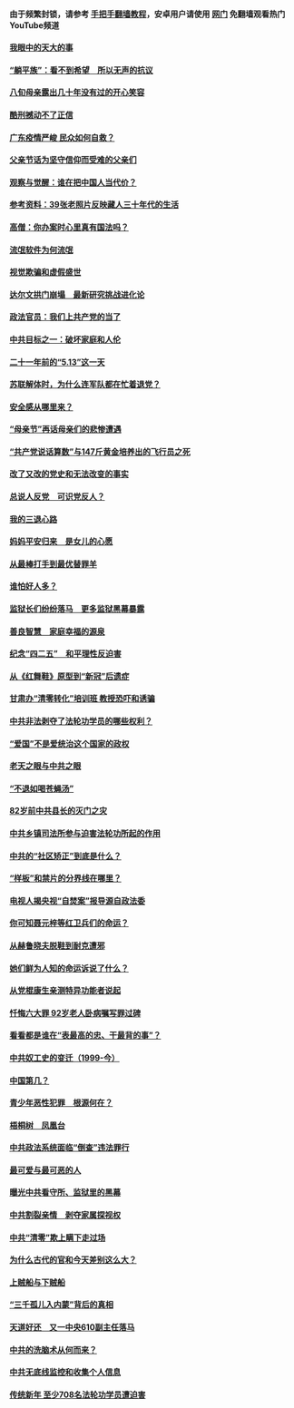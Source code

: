 #### 由于频繁封锁，请参考 [手把手翻墙教程](https://github.com/gfw-breaker/guides/wiki/)，安卓用户请使用 [网门](https://github.com/gfw-breaker/nogfw/blob/master/dl.md?t=07031101) 免翻墙观看热门YouTube频道 

#### [我眼中的天大的事](../pages/19/427619.md?t=07031101) 

#### [“躺平族”：看不到希望　所以无声的抗议](../pages/19/427464.md?t=07031101) 

#### [八旬母亲露出几十年没有过的开心笑容](../pages/19/427429.md?t=07031101) 

#### [酷刑撼动不了正信](../pages/19/427414.md?t=07031101) 

#### [广东疫情严峻 民众如何自救？](../pages/19/427311.md?t=07031101) 

#### [父亲节话为坚守信仰而受难的父亲们](../pages/19/427033.md?t=07031101) 

#### [观察与觉醒：谁在把中国人当代价？](../pages/19/426987.md?t=07031101) 

#### [参考资料：39张老照片反映藏人三十年代的生活](../pages/19/426471.md?t=07031101) 

#### [高僧：你办案时心里真有国法吗？](../pages/19/426530.md?t=07031101) 

#### [流氓软件为何流氓](../pages/19/426531.md?t=07031101) 

#### [视觉欺骗和虚假盛世](../pages/19/426443.md?t=07031101) 

#### [达尔文拱门崩塌　最新研究挑战进化论](../pages/19/426009.md?t=07031101) 

#### [政法官员：我们上共产党的当了](../pages/19/425351.md?t=07031101) 

#### [中共目标之一：破坏家庭和人伦](../pages/19/424454.md?t=07031101) 

#### [二十一年前的“5.13”这一天](../pages/19/424814.md?t=07031101) 

#### [苏联解体时，为什么连军队都在忙着退党？](../pages/19/424335.md?t=07031101) 

#### [安全感从哪里来？](../pages/19/424336.md?t=07031101) 

#### [“母亲节”再话母亲们的悲惨遭遇](../pages/19/424234.md?t=07031101) 

#### [“共产党说话算数”与147斤黄金培养出的飞行员之死](../pages/19/424115.md?t=07031101) 

#### [改了又改的党史和无法改变的事实](../pages/19/424037.md?t=07031101) 

#### [总说人反党　可识党反人？](../pages/19/423820.md?t=07031101) 

#### [我的三退心路](../pages/19/423876.md?t=07031101) 

#### [妈妈平安归来　是女儿的心愿](../pages/19/423947.md?t=07031101) 

#### [从最棒打手到最优替罪羊](../pages/19/423819.md?t=07031101) 

#### [谁怕好人多？](../pages/19/423774.md?t=07031101) 

#### [监狱长们纷纷落马　更多监狱黑幕暴露](../pages/19/423787.md?t=07031101) 

#### [善良智慧　家庭幸福的源泉](../pages/19/423632.md?t=07031101) 

#### [纪念“四二五”　和平理性反迫害](../pages/19/423660.md?t=07031101) 

#### [从《红舞鞋》原型到“新冠”后遗症](../pages/19/423509.md?t=07031101) 

#### [甘肃办“清零转化”培训班 教授恐吓和诱骗](../pages/19/423498.md?t=07031101) 

#### [中共非法剥夺了法轮功学员的哪些权利？](../pages/19/423392.md?t=07031101) 

#### [“爱国”不是爱统治这个国家的政权](../pages/19/423029.md?t=07031101) 

#### [老天之眼与中共之眼](../pages/19/423378.md?t=07031101) 

#### [“不退如喝苍蝇汤”](../pages/19/423287.md?t=07031101) 

#### [82岁前中共县长的灭门之灾](../pages/19/423055.md?t=07031101) 

#### [中共乡镇司法所参与迫害法轮功所起的作用](../pages/19/423064.md?t=07031101) 

#### [中共的“社区矫正”到底是什么？](../pages/19/422870.md?t=07031101) 

#### [“样板”和禁片的分界线在哪里？](../pages/19/422704.md?t=07031101) 

#### [电视人揭央视“自焚案”报导源自政法委](../pages/19/422770.md?t=07031101) 

#### [你可知聂元梓等红卫兵们的命运？](../pages/19/422848.md?t=07031101) 

#### [从赫鲁晓夫脱鞋到耐克遭邪](../pages/19/422826.md?t=07031101) 

#### [她们鲜为人知的命运诉说了什么？](../pages/19/422754.md?t=07031101) 

#### [从党棍康生亲测特异功能者说起](../pages/19/422657.md?t=07031101) 

#### [忏悔六大罪 92岁老人卧病嘱写罪过碑](../pages/19/422750.md?t=07031101) 

#### [看看都是谁在“表最高的忠、干最背的事”？](../pages/19/422703.md?t=07031101) 

#### [中共奴工史的变迁（1999-今）](../pages/19/422656.md?t=07031101) 

#### [中国第几？](../pages/19/422496.md?t=07031101) 

#### [青少年恶性犯罪　根源何在？](../pages/19/422449.md?t=07031101) 

#### [梧桐树　凤凰台](../pages/19/422442.md?t=07031101) 

#### [中共政法系统面临“倒查”违法罪行](../pages/19/422497.md?t=07031101) 

#### [最可爱与最可恶的人](../pages/19/422448.md?t=07031101) 

#### [曝光中共看守所、监狱里的黑幕](../pages/19/422390.md?t=07031101) 

#### [中共割裂亲情　剥夺家属探视权](../pages/19/422364.md?t=07031101) 

#### [中共“清零”欺上瞒下走过场](../pages/19/422306.md?t=07031101) 

#### [为什么古代的官和今天差别这么大？](../pages/19/422228.md?t=07031101) 

#### [上贼船与下贼船](../pages/19/422276.md?t=07031101) 

#### [“三千孤儿入内蒙”背后的真相](../pages/19/422229.md?t=07031101) 

#### [天道好还　又一中央610副主任落马](../pages/19/422155.md?t=07031101) 

#### [中共的洗脑术从何而来？](../pages/19/422154.md?t=07031101) 

#### [中共无底线监控和收集个人信息](../pages/19/422039.md?t=07031101) 

#### [传统新年 至少708名法轮功学员遭迫害](../pages/19/421946.md?t=07031101) 

